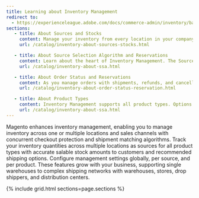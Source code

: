 ```yaml
---
title: Learning about Inventory Management
redirect to:
  - https://experienceleague.adobe.com/docs/commerce-admin/inventory/basics/sources-stocks.html
sections:
   - title: About Sources and Stocks
     content: Manage your inventory from every location in your company and sales channel. Learn about sources and stocks for managing and selling your products.
     url: /catalog/inventory-about-sources-stocks.html

   - title: About Source Selection Algorithm and Reservations
     content: Learn about the heart of Inventory Management. The Source Selection Algorithm and reservations track every available product virtually and on-hand to provide accurate available product amounts for sale and at shipment.
     url: /catalog/inventory-about-ssa.html

   - title: About Order Status and Reservations
     content: As you manage orders with shipments, refunds, and cancellations, Magento automatically updates your inventory quantities with reservations. Reservations ensure you do not oversell products across your entire stock.
     url: /catalog/inventory-about-order-status-reservation.html

   - title: About Product Types
     content: Inventory Management supports all product types. Options and requirements may differ per product type for sources, stocks, and shipping.
     url: /catalog/inventory-about-ssa.html
---
```


Magento enhances inventory management, enabling you to manage inventory across one or multiple locations and sales channels with concurrent checkout protection and shipment matching algorithms. Track your inventory quantities across multiple locations as sources for all product types with accurate salable stock amounts to customers and recommended shipping options. Configure management settings globally, per source, and per product. These features grow with your business, supporting single warehouses to complex shipping networks with warehouses, stores, drop shippers, and distribution centers.

{% include grid.html sections=page.sections %}
